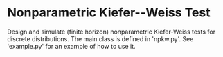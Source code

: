 # Nonparametric Kiefer--Weiss Test

Design and simulate (finite horizon) nonparametric Kiefer-Weiss tests for discrete distributions. The main class is defined in 'npkw.py'. See 'example.py' for an example of how to use it.
